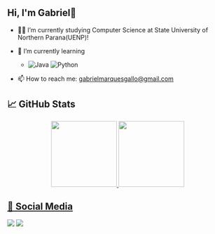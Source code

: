 ## Hi, I'm Gabriel👋

- 👨‍💻 I’m currently studying Computer Science at State University of Northern Parana(UENP)!
- 🌱 I’m currently learning
  - ![Java](https://img.shields.io/badge/Java-ED8B00?style=for-the-badge&logo=java&logoColor=white)
  ![Python](https://img.shields.io/badge/Python-3776AB?style=for-the-badge&logo=python&logoColor=white)



- 📫 How to reach me: gabrielmarquesgallo@gmail.com


## 📈 GitHub Stats
<div align="center">
  <a href="https://github.com/JheyBi">
  <img height="150em" src="https://github-readme-stats.vercel.app/api?username=Gallo-10&show_icons=true&theme=tokyonight&include_all_commits=true&count_private=true"/>
  <img height="150em" src="https://github-readme-stats.vercel.app/api/top-langs/?username=Gallo-10&layout=compact&langs_count=7&theme=tokyonight"/>
</div>
  
## 🔔 Social Media
  
<div>
    <a href = "mailto:gabrielmarquesgallo@gmail.com"><img src="https://img.shields.io/badge/Gmail-D14836?style=for-the-badge&logo=gmail&logoColor=white" target="_blank"></a>
    <a href="https://www.linkedin.com/in/gabriel-marques-gallo-292038235/" target="_blank"><img src="https://img.shields.io/badge/-LinkedIn-%230077B5?style=for-the-badge&logo=linkedin&logoColor=white" target="_blank"></a> 
</div>
    
